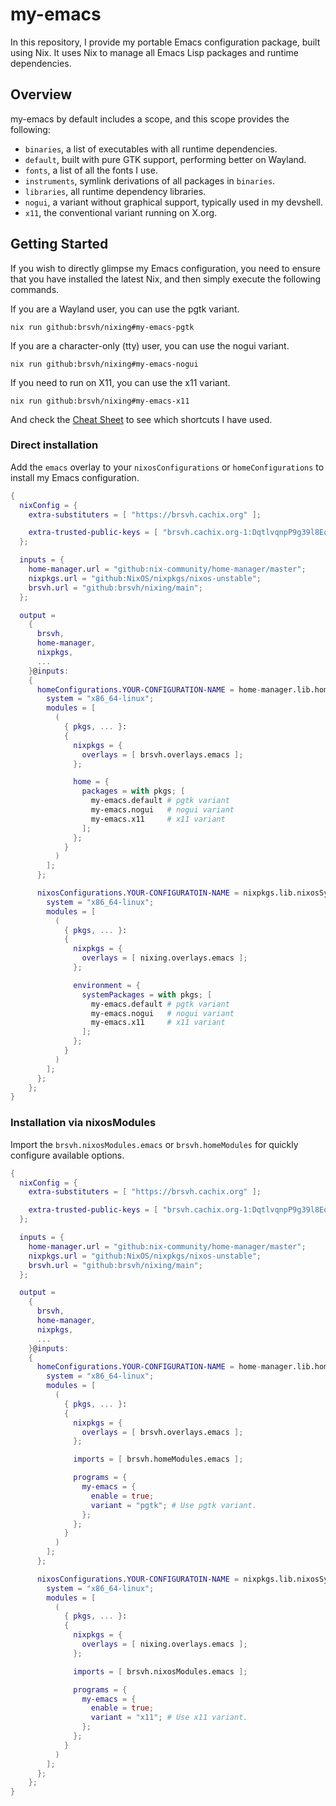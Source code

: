# my-emacs

In this repository, I provide my portable Emacs configuration package,
built using Nix. It uses Nix to manage all Emacs Lisp packages and
runtime dependencies.

## Overview

my-emacs by default includes a scope, and this scope provides the following:

- `binaries`, a list of executables with all runtime dependencies.
- `default`, built with pure GTK support, performing better on Wayland.
- `fonts`, a list of all the fonts I use.
- `instruments`, symlink derivations of all packages in `binaries`.
- `libraries`, all runtime dependency libraries.
- `nogui`, a variant without graphical support, typically used in my devshell.
- `x11`, the conventional variant running on X.org.

## Getting Started

If you wish to directly glimpse my Emacs configuration, you need to
ensure that you have installed the latest Nix, and then simply execute
the following commands.

If you are a Wayland user, you can use the pgtk variant.

``` shell
nix run github:brsvh/nixing#my-emacs-pgtk
```

If you are a character-only (tty) user, you can use the nogui variant.

``` shell
nix run github:brsvh/nixing#my-emacs-nogui
```

If you need to run on X11, you can use the x11 variant.

``` shell
nix run github:brsvh/nixing#my-emacs-x11
```

And check the [Cheat Sheet] to see which shortcuts I have used.

[Cheat Sheet]: ./cheat-sheet.md

### Direct installation

Add the `emacs` overlay to your `nixosConfigurations` or
`homeConfigurations` to install my Emacs configuration.

``` nix
{
  nixConfig = {
    extra-substituters = [ "https://brsvh.cachix.org" ];

    extra-trusted-public-keys = [ "brsvh.cachix.org-1:DqtlvqnpP9g39l8Eo74AXRftGx1KJLid/ViADTNgDNE=" ];
  };

  inputs = {
    home-manager.url = "github:nix-community/home-manager/master";
    nixpkgs.url = "github:NixOS/nixpkgs/nixos-unstable";
    brsvh.url = "github:brsvh/nixing/main";
  };

  output =
    {
      brsvh,
      home-manager,
      nixpkgs,
      ...
    }@inputs:
    {
      homeConfigurations.YOUR-CONFIGURATION-NAME = home-manager.lib.homeManagerConfiguration {
        system = "x86_64-linux";
        modules = [
          (
            { pkgs, ... }:
            {
              nixpkgs = {
                overlays = [ brsvh.overlays.emacs ];
              };

              home = {
                packages = with pkgs; [
                  my-emacs.default # pgtk variant
                  my-emacs.nogui   # nogui variant
                  my-emacs.x11     # x11 variant
                ];
              };
            }
          )
        ];
      };

      nixosConfigurations.YOUR-CONFIGURATOIN-NAME = nixpkgs.lib.nixosSystem {
        system = "x86_64-linux";
        modules = [
          (
            { pkgs, ... }:
            {
              nixpkgs = {
                overlays = [ nixing.overlays.emacs ];
              };

              environment = {
                systemPackages = with pkgs; [
                  my-emacs.default # pgtk variant
                  my-emacs.nogui   # nogui variant
                  my-emacs.x11     # x11 variant
                ];
              };
            }
          )
        ];
      };
    };
}
```

### Installation via nixosModules

Import the `brsvh.nixosModules.emacs` or `brsvh.homeModules` for quickly
configure available options.

``` nix
{
  nixConfig = {
    extra-substituters = [ "https://brsvh.cachix.org" ];

    extra-trusted-public-keys = [ "brsvh.cachix.org-1:DqtlvqnpP9g39l8Eo74AXRftGx1KJLid/ViADTNgDNE=" ];
  };

  inputs = {
    home-manager.url = "github:nix-community/home-manager/master";
    nixpkgs.url = "github:NixOS/nixpkgs/nixos-unstable";
    brsvh.url = "github:brsvh/nixing/main";
  };

  output =
    {
      brsvh,
      home-manager,
      nixpkgs,
      ...
    }@inputs:
    {
      homeConfigurations.YOUR-CONFIGURATION-NAME = home-manager.lib.homeManagerConfiguration {
        system = "x86_64-linux";
        modules = [
          (
            { pkgs, ... }:
            {
              nixpkgs = {
                overlays = [ brsvh.overlays.emacs ];
              };

              imports = [ brsvh.homeModules.emacs ];

              programs = {
                my-emacs = {
                  enable = true;
                  variant = "pgtk"; # Use pgtk variant.
                };
              };
            }
          )
        ];
      };

      nixosConfigurations.YOUR-CONFIGURATOIN-NAME = nixpkgs.lib.nixosSystem {
        system = "x86_64-linux";
        modules = [
          (
            { pkgs, ... }:
            {
              nixpkgs = {
                overlays = [ nixing.overlays.emacs ];
              };

              imports = [ brsvh.nixosModules.emacs ];

              programs = {
                my-emacs = {
                  enable = true;
                  variant = "x11"; # Use x11 variant.
                };
              };
            }
          )
        ];
      };
    };
}
```
